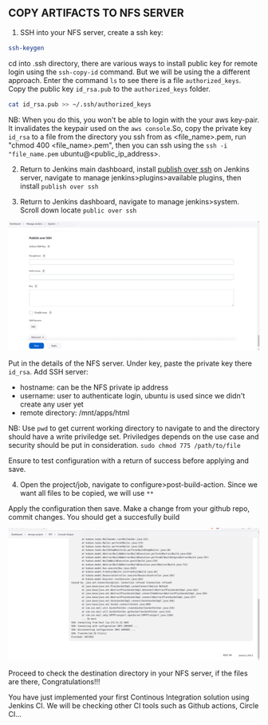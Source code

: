 ## COPY ARTIFACTS TO NFS SERVER
1. SSH into your NFS server, create a ssh key:

```sh
ssh-keygen 
```

cd into .ssh directory, there are various ways to install public key for remote login using the `ssh-copy-id` command. But we will be using the a different approach. Enter the command `ls` to see there is a file `authorized_keys`. Copy the public key `id_rsa.pub` to the `authorized_keys` folder.

```sh
cat id_rsa.pub >> ~/.ssh/authorized_keys
```

NB: When you do this, you won't be able to login with the your aws key-pair. It invalidates the keypair used on the `aws console`.So, copy the private key `id_rsa` to a file from the directory you ssh from as <file_name>.pem, run "chmod 400 <file_name>.pem", then you can ssh using the `ssh -i "file_name.pem` ubuntu@<public_ip_address>.


2. Return to Jenkins main dashboard, install [publish over ssh](https://plugins.jenkins.io/publish-over-ssh/) on Jenkins server, navigate to manage jenkins>plugins>available plugins, then install `publish over ssh`

3. Return to Jenkins dashboard, navigate to manage jenkins>system. Scroll down locate `public over ssh`

![public over ssh](./assets/publish_over_ssh_1.png)

Put in the details of the NFS server. Under key, paste the private key there `id_rsa`. Add SSH server:

- hostname: can be the NFS private ip address
- username: user to authenticate login, ubuntu is used since we didn't create any user yet
- remote directory: /mnt/apps/html

NB: Use `pwd` to get current working directory to navigate to and the directory should have a write priviledge set. Priviledges depends on the use case and security should be put in consideration. `sudo chmod 775 /path/to/file`

Ensure to test configuration with a return of success before applying and save.

4. Open the project/job, navigate to configure>post-build-action. Since we want all files to be copied, we will use `**`

Apply the configuration then save. Make a change from your github repo, commit changes. You should get a succesfully build

![artifact-push-to-nfs](./assets/artifact_push_succss.png)

Proceed to check the destination directory in your NFS server, if the files are there, Congratulations!!!

You have just implemented your first Continous Integration solution using Jenkins CI. We will be checking other CI tools such as Github actions, Circle CI...
